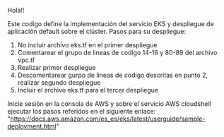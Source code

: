 Hola!!

Este codigo define la implementación del servicio EKS y despliegue de aplicación default sobre el clúster.
Pasos para su despliegue:

1. No incluir archivo eks.tf en el primer despliegue
2. Comentarear el grupo de lineas de codigo 14-16 y 80-89 del archivo vpc.tf
3. Realizar primer despliegue
4. Descomentarear gurpo de lineas de codigo descritas en punto 2, realizar segundo despliegue
5. Incluir el archivo eks.tf para el tercer despliegue


Inicie sesión en la consola de AWS y sobre el servicio AWS cloudshell ejecutar los pasos referidos en el siguiente enlace:
"https://docs.aws.amazon.com/es_es/eks/latest/userguide/sample-deployment.html"
